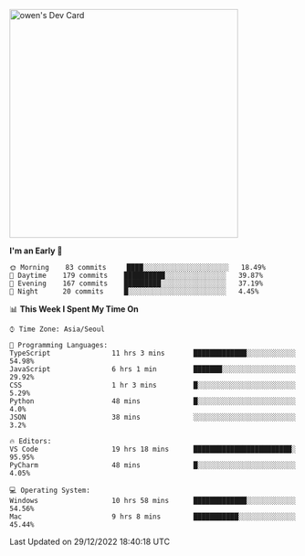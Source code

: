 <a href="https://app.daily.dev/owen_9066"><img src="https://api.daily.dev/devcards/51e5c69f10114f2abe0ae390c27b0828.png?r=hyb" width="400" alt="owen's Dev Card"/></a>

 
 <!--START_SECTION:waka-->
**I'm an Early 🐤** 

```text
🌞 Morning    83 commits     ████░░░░░░░░░░░░░░░░░░░░░   18.49% 
🌆 Daytime    179 commits    ██████████░░░░░░░░░░░░░░░   39.87% 
🌃 Evening    167 commits    █████████░░░░░░░░░░░░░░░░   37.19% 
🌙 Night      20 commits     █░░░░░░░░░░░░░░░░░░░░░░░░   4.45%

```


📊 **This Week I Spent My Time On** 

```text
⌚︎ Time Zone: Asia/Seoul

💬 Programming Languages: 
TypeScript               11 hrs 3 mins       █████████████░░░░░░░░░░░░   54.98% 
JavaScript               6 hrs 1 min         ███████░░░░░░░░░░░░░░░░░░   29.92% 
CSS                      1 hr 3 mins         █░░░░░░░░░░░░░░░░░░░░░░░░   5.29% 
Python                   48 mins             █░░░░░░░░░░░░░░░░░░░░░░░░   4.0% 
JSON                     38 mins             ░░░░░░░░░░░░░░░░░░░░░░░░░   3.2%

🔥 Editors: 
VS Code                  19 hrs 18 mins      ████████████████████████░   95.95% 
PyCharm                  48 mins             █░░░░░░░░░░░░░░░░░░░░░░░░   4.05%

💻 Operating System: 
Windows                  10 hrs 58 mins      █████████████░░░░░░░░░░░░   54.56% 
Mac                      9 hrs 8 mins        ███████████░░░░░░░░░░░░░░   45.44%

```


 Last Updated on 29/12/2022 18:40:18 UTC
<!--END_SECTION:waka-->

